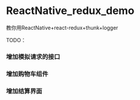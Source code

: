 # ReactNative_redux_demo
教你用ReactNative+react-redux+thunk+logger


TODO：
### 增加模拟请求的接口
### 增加购物车组件
### 增加结算界面
